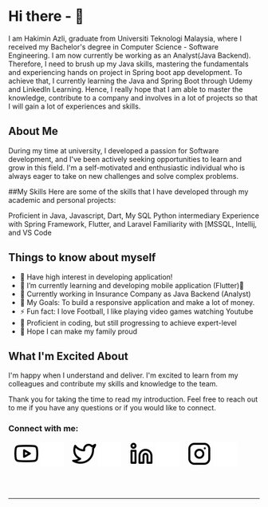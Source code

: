 # Hi there - 👋 
I am Hakimin Azli, graduate from Universiti Teknologi Malaysia, where I received my Bachelor's degree in Computer Science - Software Engineering.  I am now currently be working as an Analyst(Java Backend). Therefore, I need to brush up my Java skills, mastering the fundamentals and experiencing hands on project in Spring boot app development. To achieve that, I currently learning the Java and Spring Boot through Udemy and LinkedIn Learning. Hence, I really hope that I am able to master the knowledge, contribute to a company and involves in a lot of projects so that I will gain a lot of experiences and skills.


## About Me
During my time at university, I developed a passion for Software development, and I've been actively seeking opportunities to learn and grow in this field. I'm a self-motivated and enthusiastic individual who is always eager to take on new challenges and solve complex problems.

##My Skills
Here are some of the skills that I have developed through my academic and personal projects:

Proficient in Java, Javascript, Dart, My SQL
Python intermediary
Experience with Spring Framework, Flutter, and Laravel
Familiarity with [MSSQL, Intellij, and VS Code

## Things to know about myself
- 🔭 Have high interest in developing application!
- 🌱 I’m currently learning and developing mobile application (Flutter)💪
- 👯 Currently working in Insurance Company as Java Backend (Analyst)
- 🥅 My Goals: To build a responsive application and make a lot of money.
- ⚡ Fun fact: I love Football, I like playing video games watching Youtube
- 😬 Proficient in coding, but still progressing to achieve expert-level 
- 🤔 Hope I can make my family proud

## What I'm Excited About
I'm happy when I understand and deliver. I'm excited to learn from my colleagues and contribute my skills and knowledge to the team.

Thank you for taking the time to read my introduction. Feel free to reach out to me if you have any questions or if you would like to connect.

### Connect with me:

<!-- [![website](./img/globe-light.svg)](https://codestackr.com#gh-light-mode-only)
[![website](./img/globe-dark.svg)](https://codestackr.com#gh-dark-mode-only) -->
&nbsp;&nbsp;
[![website](./img/youtube-light.svg)](https://www.youtube.com/channel/UCo3Rl86eYuWjNt0niptubqA)
[![website](./img/youtube-dark.svg)](https://www.youtube.com/channel/UCo3Rl86eYuWjNt0niptubqA)
&nbsp;&nbsp;
[![website](./img/twitter-light.svg)](https://twitter.com/hakimin_azli)
[![website](./img/twitter-dark.svg)](https://twitter.com/hakimin_azli)
&nbsp;&nbsp;
[![website](./img/linkedin-light.svg)](https://www.linkedin.com/in/hakiminazli/)
[![website](./img/linkedin-dark.svg)](https://www.linkedin.com/in/hakiminazli/)
&nbsp;&nbsp;
[![website](./img/instagram-light.svg)](https://instagram.com/)
[![website](./img/instagram-dark.svg)](https://instagram.com/)



<br />
<br />


---


<!-- [website]: https://codeSTACKr.com -->
<!-- [course]: http://vsCodeHero.com -->
[twitter]: https://twitter.com/hakimin_azli
[youtube]: https://www.youtube.com/channel/UCo3Rl86eYuWjNt0niptubqA
[instagram]: https://instagram.com/
[linkedin]: https://www.linkedin.com/in/hakiminazli/

